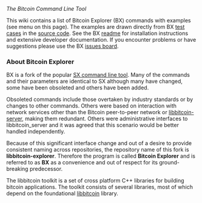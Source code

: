 *The Bitcoin Command Line Tool*

This wiki contains a list of Bitcoin Explorer (BX) commands with examples (see menu on this page). The examples are drawn directly from BX [test cases](https://github.com/libbitcoin/libbitcoin-explorer/tree/version2/test/commands) in the [source code](https://github.com/libbitcoin/libbitcoin-explorer). See the BX [readme](https://github.com/libbitcoin/libbitcoin-explorer/blob/version2/README.md) for installation instructions and extensive developer documentation. If you encounter problems or have suggestions please use the BX [issues board](https://github.com/libbitcoin/libbitcoin-explorer/issues).

### About Bitcoin Explorer

BX is a fork of the popular [SX command line tool](https://sx.dyne.org/index.html). Many of the commands and their parameters are identical to SX although many have changed, some have been obsoleted and others have been added.

Obsoleted commands include those overtaken by industry standards or by changes to other commands. Others were based on interaction with network services other than the Bitcoin peer-to-peer network or [libbitcoin-server](https://github.com/libbitcoin/libbitcoin-server), making them redundant. Others were administrative interfaces to libbitcoin\_server and it was agreed that this scenario would be better handled independently.

Because of this significant interface change and out of a desire to provide consistent naming across repositories, the repository name of this fork is **libbitcoin-explorer**. Therefore the program is called **Bitcoin Explorer** and is referred to as **BX** as a convenience and out of respect for its ground-breaking predecessor.

The libbitcoin toolkit is a set of cross platform C++ libraries for building bitcoin applications. The toolkit consists of several libraries, most of which depend on the foundational [libbitcoin](https://github.com/libbitcoin/libbitcoin) library.